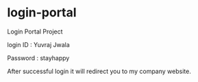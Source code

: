 # login-portal
Login Portal Project


login ID : Yuvraj Jwala

Password : stayhappy



After successful login it will redirect you to my company website.
